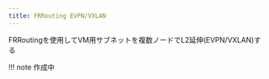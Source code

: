 ```yaml
---
title: FRRouting EVPN/VXLAN
---
```


FRRoutingを使用してVM用サブネットを複数ノードでL2延伸(EVPN/VXLAN)する

!!! note
    作成中
